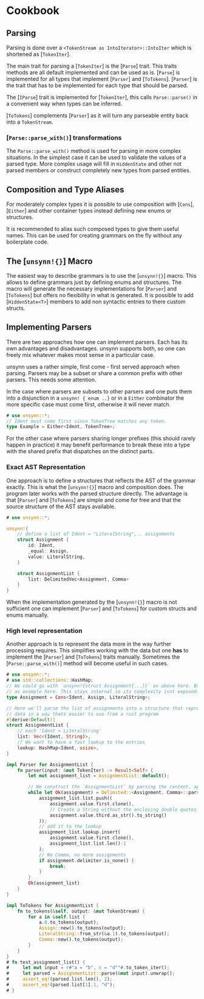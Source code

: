 # Cookbook

## Parsing

Parsing is done over a `<TokenStream as IntoIterator>::IntoIter` which is shortened as
[`TokenIter`].

The main trait for parsing a [`TokenIter`] is the [`Parse`] trait. This traits methods are all
default implemented and can be used as is. [`Parse`] is implemented for all types that
implement [`Parser`] and [`ToTokens`]. [`Parser`] is the trait that has to be implemented for
each type that should be parsed.

The [`IParse`] trait is implemented for [`TokenIter`], this calls `Parse::parse()` in a
convenient way when types can be inferred.

[`ToTokens`] complements [`Parser`] as it will turn any parseable entity back into a
`TokenStream`.


### [`Parse::parse_with()`] transformations

The `Parse::parse_with()` method is used for parsing in more complex situations. In the
simplest case it can be used to validate the values of a parsed type. More complex usage will
fill in `HiddenState` and other not parsed members or construct completely new types from
parsed entities.


## Composition and Type Aliases

For moderately complex types it is possible to use composition with [`Cons`], [`Either`] and
other container types instead defining new enums or structures.

It is recommended to alias such composed types to give them useful names. This can be used for
creating grammars on the fly without any boilerplate code.


## The [`unsynn!{}`] Macro

The easiest way to describe grammars is to use the [`unsynn!{}`] macro. This allows to define
grammars just by defining enums and structures. The macro will generate the necessary
implementations for [`Parser`] and [`ToTokens`] but offers no flexibility in what is
generated. It is possible to add [`HiddenState<T>`] members to add non syntactic entries to
there custom structs.


## Implementing Parsers

There are two approaches how one can implement parsers. Each has its own advantages and
disadvantages. unsynn supports both, so one can freely mix whatever makes most sense in a
particular case.

unsynn uses a rather simple, first come - first served approach when parsing. Parsers may be a
subset or share a common prefix with other parsers. This needs some attention.

In the case where parsers are subsets to other parsers and one puts them into a disjunction in
a `unsynn! { enum ..}` or in a `Either` combinator the more specific case must come first,
otherwise it will never match.

```rust
# use unsynn::*;
// Ident must come first since TokenTree matches any token.
type Example = Either<Ident, TokenTree>;
```

For the other case where parsers sharing longer prefixes (this should rarely happen in
practice) it may benefit performance to break these into a type with the shared prefix that
dispatches on the distinct parts.


### Exact AST Representation

One approach is to define a structures that reflects the AST of the grammar exactly.  This is
what the [`unsynn!{}`] macro and composition does. The program later works with the parsed
structure directly. The advantage is that [`Parser`] and [`ToTokens`] are simple and come for
free and that the source structure of the AST stays available.

```rust
# use unsynn::*;

unsynn!{
    // define a list of Ident = "LiteralString",.. assignments
    struct Assignment {
        id: Ident,
        _equal: Assign,
        value: LiteralString,
    }

    struct AssignmentList {
        list: DelimitedVec<Assignment, Comma>
    }
}
```

When the implementation generated by the [`unsynn!{}`] macro is not sufficient one can
implement [`Parser`] and [`ToTokens`] for custom structs and enums  manually.


### High level representation

Another approach is to represent the data more in the way further processing requires. This
simplifies working with the data but one **has** to implement the [`Parser`] and [`ToTokens`]
traits manually. Sometimes the [`Parse::parse_with()`] method will become useful in such
cases.

```rust
# use unsynn::*;
# use std::collections::HashMap;
// We could go with `unsynn!{struct Assignment{...}}` as above here. But lets use composition
// as example here. This stays internal so its complexity isnt exposed.
type Assignment = Cons<Ident, Assign, LiteralString>;

// Here we'll parse the list of assignments into a structure that represents the
// data in a way thats easier to use from a rust program
#[derive(Default)]
struct AssignmentList {
    // each 'Ident = LiteralString'
    list: Vec<(Ident, String)>,
    // We want to have a fast lookup to the entries
    lookup: HashMap<Ident, usize>,
}

impl Parser for AssignmentList {
    fn parser(input: &mut TokenIter) -> Result<Self> {
        let mut assignment_list = AssignmentList::default();

        // We construct the `AssignmentList` by parsing the content, appending and processing it.
        while let Ok(assignment) = Delimited::<Assignment, Comma>::parse(input) {
            assignment_list.list.push((
                assignment.value.first.clone(),
                // Create a String without the enclosing double quotes
                assignment.value.third.as_str().to_string()
            ));
            // add it to the lookup
            assignment_list.lookup.insert(
                assignment.value.first.clone(),
                assignment_list.list.len()-1
            );
            // No Comma, no more assignments
            if assignment.delimiter.is_none() {
                break;
            }
        }
        Ok(assignment_list)
    }
}

impl ToTokens for AssignmentList {
    fn to_tokens(&self, output: &mut TokenStream) {
        for a in &self.list {
            a.0.to_tokens(output);
            Assign::new().to_tokens(output);
            LiteralString::from_str(&a.1).to_tokens(output);
            Comma::new().to_tokens(output);
        }
    }
}
# fn test_assignment_list() {
#     let mut input = r#"a = "b", c = "d""#.to_token_iter();
#     let parsed = AssignmentList::parse(&mut input).unwrap();
#     assert_eq!(parsed.list.len(), 2);
#     assert_eq!(parsed.list[1].1, "d");
# }
```

